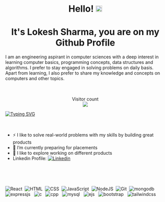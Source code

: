 <h1 align="center">Hello! <img src="https://media.giphy.com/media/hvRJCLFzcasrR4ia7z/giphy.gif" width="20" height="20" > </h1>
<h1 align="center">It's Lokesh Sharma, you are on my Github Profile</h1>
I am an engineering aspirant in computer sciences with a deep interest in learning computer basics, programming concepts, data structures and algorithms. I prefer to stay engaged in solving problems on daily basis. Apart from learning, I also prefer to share my knowledge and concepts on computers and other topics.
<br/><br/><br/>
<p align="center">
    Visitor count<br>
  <img src="https://profile-counter.glitch.me/lokesh0903sh/count.svg" />
</p>

<a align="center" href="https://git.io/typing-svg"><img src="https://readme-typing-svg.demolab.com?font=Fira+Code&pause=1000&color=38C2FF&background=366EFF00&center=true&vCenter=true&width=435&lines=Hi%2C+i+am+Lokesh+Sharma;I+am+passionate+Software+Developer;I+like+to+solve+real-world+problems+" alt="Typing SVG" /></a>
<br/><br/><br/>
<ul>
  <li>⚡ I like to solve real-world problems with my skills by building great products</li>
  <li>🔭 I’m currently preparing for placements</li>
  <li>🌱 I like to explore working on different products</li>
  <li>Linkedin Profile:&nbsp;<a href="https://www.linkedin.com/in/lokesh-sharma-105165282"><img src="https://img.shields.io/badge/-Linkedin-blue?style=flat&logo=Linkedin&logoColor=white" title="Linkedin" alt="Linkedin" /></a></li>
</ul>
<br/><br/><br/>
<p>
<img src="https://img.shields.io/badge/-ReactJs-blue?style=flat&logo=React&logoColor=white" title="React" alt="React" />&nbsp;
 <img src="https://img.shields.io/badge/-HTML-orange?style=flat&logo=html5&logoColor=white" title="HTML5" alt="HTML" />&nbsp;
 <img src="https://img.shields.io/badge/-CSS-green?style=flat&logo=css3&logoColor=white"  title="CSS3" alt="CSS" />&nbsp; 
<img src="https://img.shields.io/badge/-Javascript-pink?style=flat&logo=Javascript&logoColor=white" title="JavaScript" alt="JavaScript" />&nbsp; 
<img src="https://img.shields.io/badge/-NodeJs-darkgreen?style=flat&logo=javascript&logoColor=white" title="NodeJS" alt="NodeJS" />&nbsp;
<img src="https://img.shields.io/badge/-Git-black?style=flat&logo=Git&logoColor=white" title="Git" **alt="Git" />&nbsp; 
<img src="https://img.shields.io/badge/-MongoDB-blue?style=flat&logo=MongoDB&logoColor=white" **alt="mongodb" title="mongodb"/> &nbsp;
<img src="https://img.shields.io/badge/-ExpressJs-purple?style=flat&logo=Javascript&logoColor=white"  **alt="expressjs" title="expressjs" /> &nbsp;
<img src="https://img.shields.io/badge/-C%20programming-blue?style=flat&logo=C&logoColor=white" **alt="c" title="c"  />  &nbsp; 
<img src="https://img.shields.io/badge/-C++%20programming-dasrkblue?style=flat&logo=Cplusplus&logoColor=white"  **alt="cpp" title="cpp"  /> &nbsp; 
<img src="https://img.shields.io/badge/-MySQL-red?style=flat&logo=MySQL&logoColor=white" **alt="mysql" title="mysql"  />  &nbsp;
<img src="https://img.shields.io/badge/-Ejs-brown?style=flat&logo=ejs&logoColor=white"  **alt="Ejs" title="ejs"  /> &nbsp;
<img src="https://img.shields.io/badge/-Bootstrap-aqua?style=flat&logo=bootstrap&logoColor=white"  **alt="bootstrap" title="bootstrap"  /> &nbsp;
<img src="https://img.shields.io/badge/-Tailwind%20CSS-greyish?style=flat&logo=tailwindcss&logoColor=white"  **alt="tailwindcss" title="tailwindcss"  /></p>

